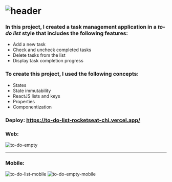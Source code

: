 # ![header](https://user-images.githubusercontent.com/108102331/225453381-bf00dc12-4666-49e5-a658-5ea408a3944c.png)


### In this project, I created a task management application in a *to-do list* style that includes the following features:

- Add a new task 
- Check and uncheck completed tasks 
- Delete tasks from the list 
- Display task completion progress 

### To create this project, I used the following concepts:

- States 
- State immutability 
- ReactJS lists and keys 
- Properties 
- Componentization 

### Deploy: https://to-do-list-rocketseat-chi.vercel.app/

### Web:

![to-do-empty](https://user-images.githubusercontent.com/108102331/225452255-00fdcf35-835b-4cba-bd2f-99198c79d7bd.png)

***

### Mobile:

![to-do-list-mobile](https://user-images.githubusercontent.com/108102331/225452260-657a1793-4e32-4d99-8423-e1e5ee2d848e.png) ![to-do-empty-mobile](https://user-images.githubusercontent.com/108102331/225452256-b609f42c-3e86-4ae3-80f4-5075e7868c9d.png)
